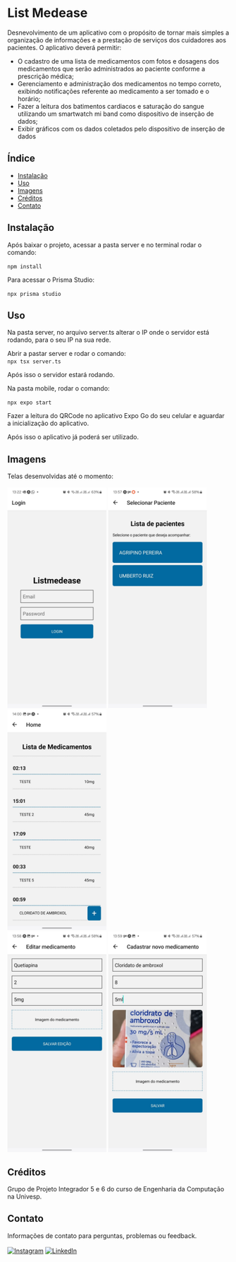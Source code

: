 <link rel="stylesheet" href="https://cdnjs.cloudflare.com/ajax/libs/font-awesome/5.15.4/css/all.min.css" integrity="sha512-lBk1E0enM6jsnENk9P1qU7nOsnz2PlzoSqC+tlP2V0lRXYQ8lSHssK7ICVUmIT+cLkAgVkfiY4/So6PTV5zBkQ==" crossorigin="anonymous" referrerpolicy="no-referrer" />

# List Medease

Desnevolvimento de um aplicativo com o propósito de tornar mais simples a organização de informações e a prestação de serviços dos cuidadores aos pacientes.
O aplicativo deverá permitir:
- O cadastro de uma lista de medicamentos com fotos e dosagens dos medicamentos que serão administrados ao paciente conforme a prescrição médica;
- Gerenciamento e administração dos medicamentos no tempo correto, exibindo notificações referente ao medicamento a ser tomado e o horário; 
- Fazer a leitura dos batimentos cardiacos e saturação do sangue utilizando um smartwatch mi band como dispositivo de inserção de dados;
- Exibir gráficos com os dados coletados pelo dispositivo de inserção de dados 

## Índice

- [Instalação](#instalação)
- [Uso](#uso)
- [Imagens](#imagens)
- [Créditos](#créditos)
- [Contato](#contato)

## Instalação

Após baixar o projeto, acessar a pasta server e no terminal rodar o comando:  <br>

`npm install`

Para acessar o Prisma Studio:  <br>

`npx prisma studio`

## Uso

Na pasta server, no arquivo server.ts alterar o IP onde o servidor está rodando, para o seu IP na sua rede.

Abrir a pastar server e rodar o comando: <br>
`npx tsx server.ts`

Após isso o servidor estará rodando.

Na pasta mobile, rodar o comando:  <br>

`npx expo start`

Fazer a leitura do QRCode no aplicativo Expo Go do seu celular e aguardar a inicialização do aplicativo.

Após isso o aplicativo já poderá ser utilizado.

## Imagens

Telas desenvolvidas até o momento: <br><br>
<img src="login.jpeg" alt="Tela de login do aplicativo" style="max-width:250px; height:500px;">
<img src="lista.jpeg" alt="Lista de pacientes do cuidador logado" style="max-width:250px; height:500px;">
<img src="cadastrado.jpeg" alt="Lista de medicamentos que o paciente toma, separados por horário" style="max-width:250px; height:500px;"><br>
<img src="editar.jpeg" alt="Tela para editar os medicamentos já cadastrados no aplcativo" style="max-width:250px; height:500px;">
<img src="cadastrar.jpeg" alt="Tela para cadastro de um novo medicamento" style="max-width:250px; height:500px;"><br>

## Créditos

Grupo de Projeto Integrador 5 e 6 do curso de Engenharia da Computação na Univesp.

## Contato

Informações de contato para perguntas, problemas ou feedback.<br><br>
[![Instagram](https://img.shields.io/badge/Instagram-%23E4405F.svg?&style=for-the-badge&logo=instagram&logoColor=white)](https://www.instagram.com/_jessicarolyne/)
[![LinkedIn](https://img.shields.io/badge/LinkedIn-%230077B5.svg?&style=for-the-badge&logo=linkedin&logoColor=white)](https://www.linkedin.com/in/jessicarolyne/)

